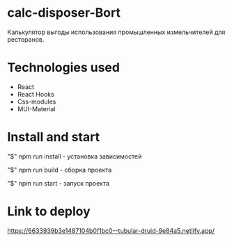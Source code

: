 # calc-disposer-Bort
Калькулятор выгоды использования промышленных измельчителей для ресторанов.

# Technologies used
- React
- React Hooks
- Css-modules
- MUI-Material

# Install and start
"$" npm run install - установка зависимостей

"$" npm run build - сборка проекта

"$" npm run start - запуск проекта

# Link to deploy
https://6633939b3e1487104b0f1bc0--tubular-druid-9e84a5.netlify.app/
